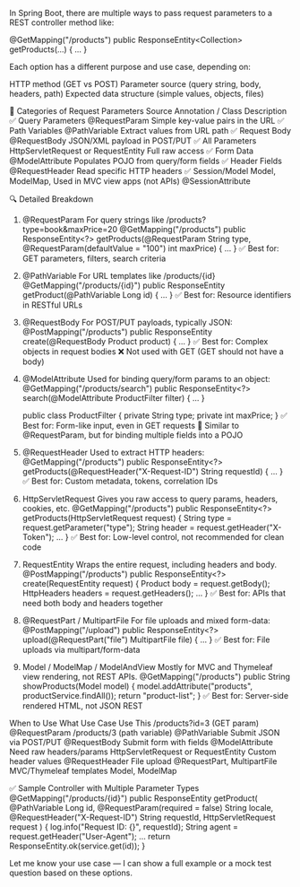 In Spring Boot, there are multiple ways to pass request parameters to a REST controller method like:

@GetMapping("/products")
public ResponseEntity<Collection<Product>> getProducts(...) { ... }

Each option has a different purpose and use case, depending on:

HTTP method (GET vs POST)
    Parameter source (query string, body, headers, path)
    Expected data structure (simple values, objects, files)

🧠 Categories of Request Parameters
Source               Annotation / Class                          Description
✅ Query Parameters	 @RequestParam                               Simple key-value pairs in the URL
✅ Path Variables	 @PathVariable                               Extract values from URL path
✅ Request Body      @RequestBody                                JSON/XML payload in POST/PUT
✅ All Parameters    HttpServletRequest or RequestEntity<T>      Full raw access
✅ Form Data         @ModelAttribute                             Populates POJO from query/form fields
✅ Header Fields     @RequestHeader                              Read specific HTTP headers
✅ Session/Model     Model, ModelMap,                            Used in MVC view apps (not APIs)
                    @SessionAttribute	

🔍 Detailed Breakdown
1. @RequestParam
    For query strings like /products?type=book&maxPrice=20
    @GetMapping("/products")
    public ResponseEntity<?> getProducts(@RequestParam String type, @RequestParam(defaultValue = "100") int maxPrice) { ... }
    ✅ Best for: GET parameters, filters, search criteria

2. @PathVariable
    For URL templates like /products/{id}
    @GetMapping("/products/{id}")
    public ResponseEntity<Product> getProduct(@PathVariable Long id) { ... }
    ✅ Best for: Resource identifiers in RESTful URLs

3. @RequestBody
    For POST/PUT payloads, typically JSON:
    @PostMapping("/products")
    public ResponseEntity<Product> create(@RequestBody Product product) { ... }
    ✅ Best for: Complex objects in request bodies
    ❌ Not used with GET (GET should not have a body)

4. @ModelAttribute
    Used for binding query/form params to an object:
    @GetMapping("/products/search")
    public ResponseEntity<?> search(@ModelAttribute ProductFilter filter) { ... }

    public class ProductFilter {
      private String type;
      private int maxPrice;
    }
    ✅ Best for: Form-like input, even in GET requests
    🔸 Similar to @RequestParam, but for binding multiple fields into a POJO

5. @RequestHeader
    Used to extract HTTP headers:
    @GetMapping("/products")
    public ResponseEntity<?> getProducts(@RequestHeader("X-Request-ID") String requestId) { ... }
    ✅ Best for: Custom metadata, tokens, correlation IDs

6. HttpServletRequest
    Gives you raw access to query params, headers, cookies, etc.
    @GetMapping("/products")
    public ResponseEntity<?> getProducts(HttpServletRequest request) {
      String type = request.getParameter("type");
      String header = request.getHeader("X-Token");
      ...
    }
    ✅ Best for: Low-level control, not recommended for clean code

7. RequestEntity<T>
    Wraps the entire request, including headers and body.
    @PostMapping("/products")
    public ResponseEntity<?> create(RequestEntity<Product> request) {
      Product body = request.getBody();
      HttpHeaders headers = request.getHeaders();
      ...
    }
    ✅ Best for: APIs that need both body and headers together

8. @RequestPart / MultipartFile
    For file uploads and mixed form-data:
    @PostMapping("/upload")
    public ResponseEntity<?> upload(@RequestPart("file") MultipartFile file) { ... }
    ✅ Best for: File uploads via multipart/form-data

9. Model / ModelMap / ModelAndView
    Mostly for MVC and Thymeleaf view rendering, not REST APIs.
    @GetMapping("/products")
    public String showProducts(Model model) {
      model.addAttribute("products", productService.findAll());
      return "product-list";
    }
    ✅ Best for: Server-side rendered HTML, not JSON REST

When to Use What
Use Case                    Use This
/products?id=3 (GET param)	@RequestParam
/products/3 (path variable)	@PathVariable
Submit JSON via POST/PUT	@RequestBody
Submit form with fields     @ModelAttribute
Need raw headers/params     HttpServletRequest or RequestEntity
Custom header values        @RequestHeader
File upload                 @RequestPart, MultipartFile
MVC/Thymeleaf templates     Model, ModelMap

✅ Sample Controller with Multiple Parameter Types
    @GetMapping("/products/{id}")
    public ResponseEntity<Product> getProduct(
        @PathVariable Long id,
        @RequestParam(required = false) String locale,
        @RequestHeader("X-Request-ID") String requestId,
        HttpServletRequest request
    ) {
        log.info("Request ID: {}", requestId);
        String agent = request.getHeader("User-Agent");
        ...
        return ResponseEntity.ok(service.get(id));
    }

Let me know your use case — I can show a full example or a mock test question based on these options.

